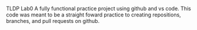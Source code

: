TLDP Lab0 
A fully functional practice project using github and vs code.
This code was meant to be a straight foward practice to creating repositions, branches, and pull requests on github.
